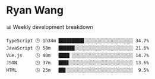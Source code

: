 # Ryan Wang

 <!-- waka-box start -->
📊 Weekly development breakdown
```text
TypeScript 🕓 1h34m █████████▋░░░░░░░░░░░░░░░░░░ 34.7%
JavaScript 🕓 58m   ██████░░░░░░░░░░░░░░░░░░░░░░ 21.6%
Vue.js     🕓 40m   ████▏░░░░░░░░░░░░░░░░░░░░░░░ 14.7%
JSON       🕓 37m   ███▊░░░░░░░░░░░░░░░░░░░░░░░░ 13.6%
HTML       🕓 25m   ██▋░░░░░░░░░░░░░░░░░░░░░░░░░  9.5%
```
<!-- Powered by https://github.com/YouEclipse/waka-box-go . -->
<!-- waka-box end -->